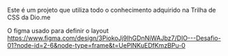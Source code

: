 Este é um projeto que utiliza todo o conhecimento adquirido na Trilha de CSS da Dio.me

O figma usado para definir o layout https://www.figma.com/design/3PiokoJj9IhGDnNiWAJbz7/DIO---Desafio-01?node-id=2-6&node-type=frame&t=UePlNKuEDfKmzBPu-0
